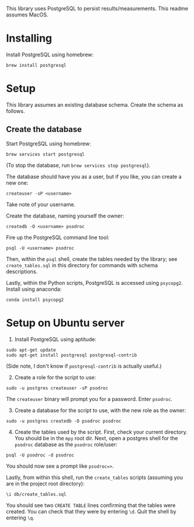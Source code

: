 This library uses PostgreSQL to persist results/measurements. This readme assumes MacOS.

# Installing

Install PostgreSQL using homebrew:

```
brew install postgresql
```

# Setup

This library assumes an existing database schema. Create the schema as follows.

## Create the database

Start PostgreSQL using homebrew:

```
brew services start postgresql
```

(To stop the database, run `brew services stop postgresql`).

The database should have you as a user, but if you like, you can create a new one:
```
createuser -sP <username>
```
Take note of your username.

Create the database, naming yourself the owner:

```
createdb -O <username> psodroc
```

Fire up the PostgreSQL command line tool:

```
psql -U <username> psodroc
```

Then, within the `psql` shell, create the tables needed by the library; see `create_tables.sql` in this directory for commands with schema descriptions.

Lastly, within the Python scripts, PostgreSQL is accessed using `psycopg2`. Install using anaconda:

```
conda install psycopg2
```

# Setup on Ubuntu server

1. Install PostgreSQL using aptitude:

```
sudo apt-get update
sudo apt-get install postgresql postgresql-contrib
```

(Side note, I don't know if `postgresql-contrib` is actually useful.)

2. Create a role for the script to use:

```
sudo -u postgres createuser -sP psodroc
```

The `createuser` binary will prompt you for a password. Enter `psodroc`.

3. Create a database for the script to use, with the new role as the owner:

```
sudo -u postgres createdb -O psodroc psodroc
```

4. Create the tables used by the script. First, check your current directory. You should be in the `mpy` root dir.
Next, open a postgres shell for the `psodroc` database as the `psodroc` role/user:

```
psql -U psodroc -d psodroc
```

You should now see a prompt like `psodroc=>`.

Lastly, from within this shell, run the `create_tables` scripts (assuming you are in the project root directory):

```
\i db/create_tables.sql
```

You should see two `CREATE TABLE` lines confirming that the tables were created. You can check that they were by entering `\d`. Quit the shell by entering `\q`.